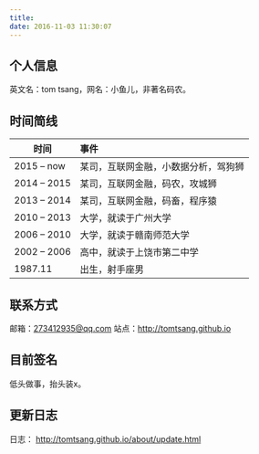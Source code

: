 ```yaml
---
title:
date: 2016-11-03 11:30:07
---
```


## 个人信息

英文名：tom tsang，网名：小鱼儿，非著名码农。

## 时间简线

| 时间      |  事件  |
| --------   | :----- |
| 2015 – now     | 某司，互联网金融，小数据分析，驾狗狮 |
| 2014 – 2015        | 某司，互联网金融，码农，攻城狮 |
| 2013 – 2014        | 某司，互联网金融，码畜，程序猿  |
| 2010 – 2013        | 大学，就读于广州大学  |
| 2006 – 2010        | 大学，就读于赣南师范大学  |
| 2002 – 2006        | 高中，就读于上饶市第二中学  |
| 1987.11       | 出生，射手座男  |

## 联系方式

邮箱：273412935@qq.com
站点：http://tomtsang.github.io

<!-- ## 二维码 -->

## 目前签名

低头做事，抬头装x。

## 更新日志

日志： http://tomtsang.github.io/about/update.html

